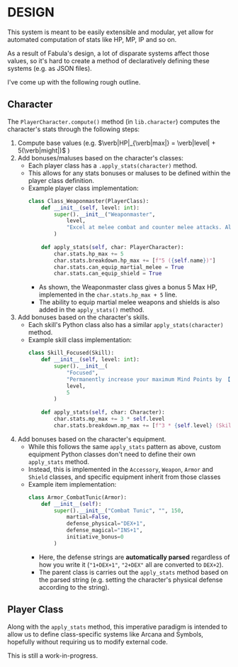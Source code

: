 # DESIGN
This system is meant to be easily extensible and modular, yet allow for automated computation of stats like HP, MP, IP and so on. 

As a result of Fabula's design, a lot of disparate systems affect those values, so it's hard to create a method of declaratively defining these systems (e.g. as JSON files).

I've come up with the following rough outline.

## Character
The `PlayerCharacter.compute()` method (in `lib.character`) computes the character's stats through the following steps:
1. Compute base values (e.g. $\verb|HP|_{\verb|max|} = \verb|level| + 5(\verb|might|)$ )
2. Add bonuses/maluses based on the character's classes:
    - Each player class has a `.apply_stats(character)` method.
    - This allows for any stats bonuses or maluses to be defined within the player class definition.
    - Example player class implementation:
        ```python
        class Class_Weaponmaster(PlayerClass):
            def __init__(self, level: int):
                super().__init__("Weaponmaster",
                    level,
                    "Excel at melee combat and counter melee attacks. Allows you to equip martial melee weapons and shields"
                )
            
            def apply_stats(self, char: PlayerCharacter):
                char.stats.hp_max += 5
                char.stats.breakdown.hp_max += [f"5 ({self.name})"]
                char.stats.can_equip_martial_melee = True
                char.stats.can_equip_shield = True
        ```
        - As shown, the Weaponmaster class gives a bonus 5 Max HP, implemented in the `char.stats.hp_max + 5` line.
        - The ability to equip martial melee weapons and shields is also added in the `apply_stats()` method.
3. Add bonuses based on the character's skills.
   - Each skill's Python class also has a similar `apply_stats(character)` method.
   - Example skill class implementation:
       ```python
       class Skill_Focused(Skill):
           def __init__(self, level: int):
               super().__init__(
                   "Focused",
                   "Permanently increase your maximum Mind Points by 【SL × 3】. When you perform an Open Check using 【INS + INS】, you gain a bonus equal to 【SL】 on that Check (this only applies to Open Checks).",
                   level,
                   5
               )
           
           def apply_stats(self, char: Character):
               char.stats.mp_max += 3 * self.level
               char.stats.breakdown.mp_max += [f"3 * {self.level} (Skill: {self.name})"]
       ```
4. Add bonuses based on the character's equipment.
   - While this follows the same `apply_stats` pattern as above, custom equipment Python classes don't need to define their own `apply_stats` method.
   - Instead, this is implemented in the `Accessory`, `Weapon`, `Armor` and `Shield` classes, and specific equipment inherit from those classes
   - Example item implementation:
       ```python
       class Armor_CombatTunic(Armor):
           def __init__(self):
               super().__init__("Combat Tunic", "", 150,
                   martial=False,
                   defense_physical="DEX+1", 
                   defense_magical="INS+1", 
                   initiative_bonus=0
               )
       ```
       - Here, the defense strings are **automatically parsed** regardless of how you write it (`"1+DEX+1"`, `"2+DEX"` all are converted to `DEX+2`).
       - The parent class is carries out the `apply_stats` method based on the parsed string (e.g. setting the character's physical defense according to the string).

## Player Class
Along with the `apply_stats` method, this imperative paradigm is intended to allow us to define class-specific systems like Arcana and Symbols, hopefully without requiring us to modify external code.

This is still a work-in-progress.
